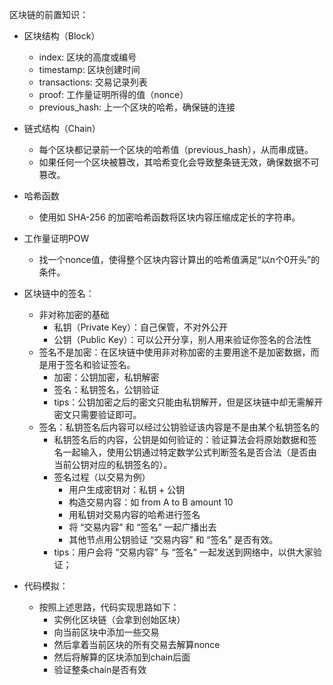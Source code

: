 区块链的前置知识：
- 区块结构（Block）
    - index: 区块的高度或编号
    - timestamp: 区块创建时间
    - transactions: 交易记录列表
    - proof: 工作量证明所得的值（nonce）
    - previous_hash: 上一个区块的哈希，确保链的连接
- 链式结构（Chain）
    - 每个区块都记录前一个区块的哈希值（previous_hash），从而串成链。
    - 如果任何一个区块被篡改，其哈希变化会导致整条链无效，确保数据不可篡改。
- 哈希函数
    - 使用如 SHA-256 的加密哈希函数将区块内容压缩成定长的字符串。
- 工作量证明POW
    - 找一个nonce值，使得整个区块内容计算出的哈希值满足“以n个0开头”的条件。
- 区块链中的签名：
    - 非对称加密的基础
        - 私钥（Private Key）：自己保管，不对外公开
        - 公钥（Public Key）：可以公开分享，别人用来验证你签名的合法性
    - 签名不是加密：在区块链中使用非对称加密的主要用途不是加密数据，而是用于签名和验证签名。
        - 加密：公钥加密，私钥解密
        - 签名：私钥签名，公钥验证
        - tips：公钥加密之后的密文只能由私钥解开，但是区块链中却无需解开密文只需要验证即可。
    - 签名：私钥签名后内容可以经过公钥验证该内容是不是由某个私钥签名的
        - 私钥签名后的内容，公钥是如何验证的：验证算法会将原始数据和签名一起输入，使用公钥通过特定数学公式判断签名是否合法（是否由当前公钥对应的私钥签名的）。
        - 签名过程（以交易为例）
            - 用户生成密钥对：私钥 + 公钥
            - 构造交易内容：如 from A to B amount 10
            - 用私钥对交易内容的哈希进行签名
            - 将 “交易内容” 和 “签名” 一起广播出去
            - 其他节点用公钥验证 “交易内容” 和 “签名” 是否有效。
        - tips：用户会将 “交易内容” 与 “签名” 一起发送到网络中，以供大家验证；

- 代码模拟：
    - 按照上述思路，代码实现思路如下：
        - 实例化区块链（会拿到创始区块）
        - 向当前区块中添加一些交易
        - 然后拿着当前区块的所有交易去解算nonce
        - 然后将解算的区块添加到chain后面
        - 验证整条chain是否有效
